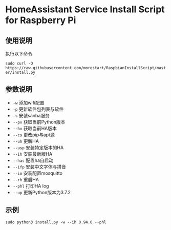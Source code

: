 # HomeAssistant Service Install Script for Raspberry Pi

## 使用说明
执行以下命令

`sudo curl -O https://raw.githubusercontent.com/morestart/RaspbianInstallScript/master/install.py`
## 参数说明
- `-w` 添加wifi配置
- `-p` 更新软件包列表与软件
- `-s` 安装sanba服务
- `--pv` 获取当前Python版本
- `--hv` 获取当前HA版本
- `--cs` 更改pip与apt源
- `--uh` 更新HA
- `--usp` 安装特定版本的HA
- `--ih` 安装最新版HA
- `--has` 配置ha自启动
- `--ifp` 安装中文字体与拼音
- `--im` 安装配置mosquitto
- `--rh` 重启HA
- `--phl` 打印HA log
- `--up` 更新Python版本为3.7.2


## 示例
`sudo python3 install.py -w --ih 0.94.0 --phl`
